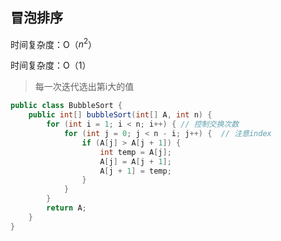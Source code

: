 ## 冒泡排序

时间复杂度：O（$n^2$​​）

时间复杂度：O（$1$）

> 每一次迭代选出第i大的值 

```java
public class BubbleSort {
    public int[] bubbleSort(int[] A, int n) {
        for (int i = 1; i < n; i++) { // 控制交换次数
            for (int j = 0; j < n - i; j++) {  // 注意index
                if (A[j] > A[j + 1]) {
                    int temp = A[j];
                    A[j] = A[j + 1];
                    A[j + 1] = temp;
                }
            }
        }
        return A;
    }
}
```

